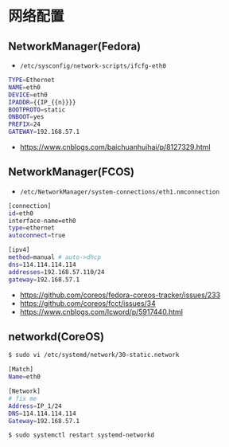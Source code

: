 # 网络配置

## NetworkManager(Fedora)

* `/etc/sysconfig/network-scripts/ifcfg-eth0`

```bash
TYPE=Ethernet
NAME=eth0
DEVICE=eth0
IPADDR={{IP_{{n}}}}
BOOTPROTO=static
ONBOOT=yes
PREFIX=24
GATEWAY=192.168.57.1
```

* https://www.cnblogs.com/baichuanhuihai/p/8127329.html

## NetworkManager(FCOS)

* `/etc/NetworkManager/system-connections/eth1.nmconnection`

```bash
[connection]
id=eth0
interface-name=eth0
type=ethernet
autoconnect=true

[ipv4]
method=manual # auto->dhcp
dns=114.114.114.114
addresses=192.168.57.110/24
gateway=192.168.57.1
```

* https://github.com/coreos/fedora-coreos-tracker/issues/233
* https://github.com/coreos/fcct/issues/34
* https://www.cnblogs.com/lcword/p/5917440.html

## networkd(CoreOS)

```bash
$ sudo vi /etc/systemd/network/30-static.network

[Match]
Name=eth0

[Network]
# fix me
Address=IP_1/24
DNS=114.114.114.114
Gateway=192.168.57.1

$ sudo systemctl restart systemd-networkd
```
